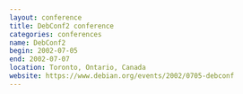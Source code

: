 ```yaml
---
layout: conference
title: DebConf2 conference
categories: conferences
name: DebConf2
begin: 2002-07-05
end: 2002-07-07
location: Toronto, Ontario, Canada
website: https://www.debian.org/events/2002/0705-debconf
---
```

